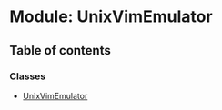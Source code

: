 # Module: UnixVimEmulator

## Table of contents

### Classes

- [UnixVimEmulator](../wiki/UnixVimEmulator.UnixVimEmulator)
